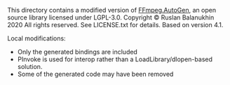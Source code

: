 ﻿This directory contains a modified version of [FFmpeg.AutoGen](https://github.com/Ruslan-B/FFmpeg.AutoGen), an open source library licensed under LGPL-3.0.
Copyright © Ruslan Balanukhin 2020 All rights reserved.
See LICENSE.txt for details.
Based on version 4.1.

Local modifications:
- Only the generated bindings are included
- PInvoke is used for interop rather than a LoadLibrary/dlopen-based solution.
- Some of the generated code may have been removed
